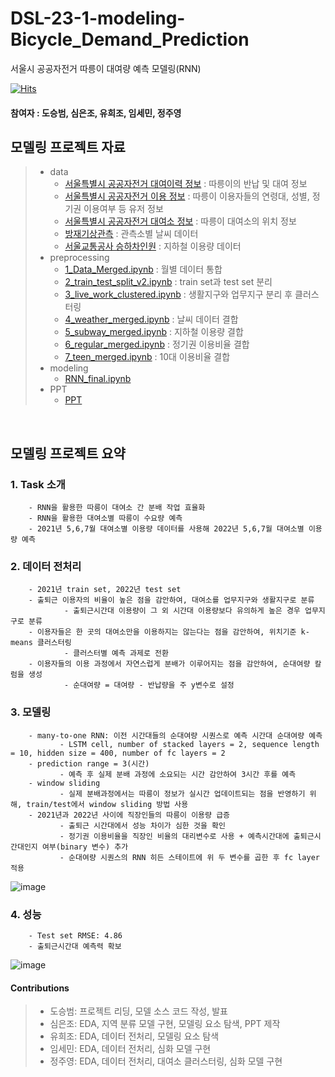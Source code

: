 # DSL-23-1-modeling-Bicycle_Demand_Prediction
서울시 공공자전거 따릉이 대여량 예측 모델링(RNN)

[![Hits](https://hits.seeyoufarm.com/api/count/incr/badge.svg?url=https%3A%2F%2Fgithub.com%2FDataScience-Lab-Yonsei%2F9th_EDA%2F1%25E1%2584%258C%25E1%2585%25A9&count_bg=%2379C83D&title_bg=%23555555&icon=&icon_color=%23E7E7E7&title=hits&edge_flat=false)](https://hits.seeyoufarm.com)



#### 참여자 : 도승범, 심은조, 유희조, 임세민, 정주영
## 모델링 프로젝트 자료
> * data
>   * [서울특별시 공공자전거 대여이력 정보](http://data.seoul.go.kr/dataList/OA-15182/F/1/datasetView.do#) : 따릉이의 반납 및 대여 정보
>   * [서울특별시 공공자전거 이용 정보](http://data.seoul.go.kr/dataList/OA-15245/F/1/datasetView.do) : 따릉이 이용자들의 연령대, 성별, 정기권 이용여부 등 유저 정보
>   * [서울특별시 공공자전거 대여소 정보](http://data.seoul.go.kr/dataList/OA-13252/F/1/datasetView.do) : 따릉이 대여소의 위치 정보
>   * [방재기상관측](https://data.kma.go.kr/data/grnd/selectAwsRltmList.do?pgmNo=56) : 관측소별 날씨 데이터
>   * [서울교통공사 승하차인원](https://www.data.go.kr/data/15099330/fileData.do) : 지하철 이용량 데이터
> * preprocessing
>   * [1_Data_Merged.ipynb](https://github.com/SeungbeomDo/DSL-23-1-modeling-Bicycle_Demand_Prediction/blob/main/preprocessing/1_Data_Merged.ipynb) : 월별 데이터 통합
>   * [2_train_test_split_v2.ipynb](https://github.com/SeungbeomDo/DSL-23-1-modeling-Bicycle_Demand_Prediction/blob/main/preprocessing/2_train_test_split_v2.ipynb) : train set과 test set 분리
>   * [3_live_work_clustered.ipynb](https://github.com/SeungbeomDo/DSL-23-1-modeling-Bicycle_Demand_Prediction/blob/main/preprocessing/3_live_work_clustered.ipynb) : 생활지구와 업무지구 분리 후 클러스터링
>   * [4_weather_merged.ipynb](https://github.com/SeungbeomDo/DSL-23-1-modeling-Bicycle_Demand_Prediction/blob/main/preprocessing/4_weather_merged.ipynb) : 날씨 데이터 결합
>   * [5_subway_merged.ipynb](https://github.com/SeungbeomDo/DSL-23-1-modeling-Bicycle_Demand_Prediction/blob/main/preprocessing/5_subway_merged.ipynb) : 지하철 이용량 결합
>   * [6_regular_merged.ipynb](https://github.com/SeungbeomDo/DSL-23-1-modeling-Bicycle_Demand_Prediction/blob/main/preprocessing/6_regular_merged.ipynb) : 정기권 이용비율 결합
>   * [7_teen_merged.ipynb](https://github.com/SeungbeomDo/DSL-23-1-modeling-Bicycle_Demand_Prediction/blob/main/preprocessing/7_teen_merged.ipynb) : 10대 이용비율 결합
> * modeling
>   * [RNN_final.ipynb](https://github.com/SeungbeomDo/DSL-23-1-modeling-Bicycle_Demand_Prediction/blob/main/modeling/RNN_final.ipynb)
> * PPT
>   * [PPT](https://github.com/SeungbeomDo/DSL-23-1-modeling-Bicycle_Demand_Prediction/blob/main/ppt/A%EC%A1%B0_PPT_%EC%B5%9C%EC%A2%85.pdf)

<br>


## 모델링 프로젝트 요약

### 1. Task 소개 
        - RNN을 활용한 따릉이 대여소 간 분배 작업 효율화 
        - RNN을 활용한 대여소별 따릉이 수요량 예측
        - 2021년 5,6,7월 대여소별 이용량 데이터를 사용해 2022년 5,6,7월 대여소별 이용량 예측 
   
### 2. 데이터 전처리 <br>
        - 2021년 train set, 2022년 test set 
        - 출퇴근 이용자의 비율이 높은 점을 감안하여, 대여소를 업무지구와 생활지구로 분류 
                - 출퇴근시간대 이용량이 그 외 시간대 이용량보다 유의하게 높은 경우 업무지구로 분류 
        - 이용자들은 한 곳의 대여소만을 이용하지는 않는다는 점을 감안하여, 위치기준 k-means 클러스터링 
                - 클러스터별 예측 과제로 전환 
        - 이용자들의 이용 과정에서 자연스럽게 분배가 이루어지는 점을 감안하여, 순대여량 칼럼을 생성
                - 순대여량 = 대여량 - 반납량을 주 y변수로 설정
 
### 3. 모델링
    
        - many-to-one RNN: 이전 시간대들의 순대여량 시퀀스로 예측 시간대 순대여량 예측
               - LSTM cell, number of stacked layers = 2, sequence length = 10, hidden size = 400, number of fc layers = 2
        - prediction range = 3(시간)
               - 예측 후 실제 분배 과정에 소요되는 시간 감안하여 3시간 후를 예측
        - window sliding
               - 실제 분배과정에서는 따릉이 정보가 실시간 업데이트되는 점을 반영하기 위해, train/test에서 window sliding 방법 사용
        - 2021년과 2022년 사이에 직장인들의 따릉이 이용량 급증
               - 출퇴근 시간대에서 성능 차이가 심한 것을 확인
               - 정기권 이용비율을 직장인 비율의 대리변수로 사용 + 예측시간대에 출퇴근시간대인지 여부(binary 변수) 추가
               - 순대여량 시퀀스의 RNN 히든 스테이트에 위 두 변수를 곱한 후 fc layer 적용
![image](https://user-images.githubusercontent.com/108214382/230713472-278062f7-1882-487d-ac39-b7fead3910c9.png)

    
### 4. 성능

        - Test set RMSE: 4.86
        - 출퇴근시간대 예측력 확보

![image](https://user-images.githubusercontent.com/108214382/230713303-ed2102eb-a347-4da9-ad10-d0e660caff7e.png)

#### Contributions
> * 도승범:
>        프로젝트 리딩, 모델 소스 코드 작성, 발표
> * 심은조:
>        EDA, 지역 분류 모델 구현, 모델링 요소 탐색, PPT 제작
> * 유희조:
>        EDA, 데이터 전처리, 모델링 요소 탐색
> * 임세민:
>        EDA, 데이터 전처리, 심화 모델 구현
> * 정주영:
>        EDA, 데이터 전처리, 대여소 클러스터링, 심화 모델 구현    
<br>

